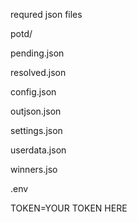 

requred json files



potd/

 pending.json
 
 resolved.json
 
config.json

outjson.json

settings.json

userdata.json

winners.jso

.env

TOKEN=YOUR TOKEN HERE